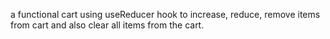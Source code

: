 a functional cart using useReducer hook to increase, reduce, remove items from cart and also clear all items from the cart.

